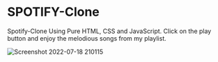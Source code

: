 # SPOTIFY-Clone
Spotify-Clone Using Pure HTML, CSS and JavaScript.
Click on the play button and enjoy the melodious songs from my playlist.

![Screenshot 2022-07-18 210115](https://user-images.githubusercontent.com/92181337/179548179-8ca2b6a8-50f7-4b17-bdb1-9a8790300bfc.png)

